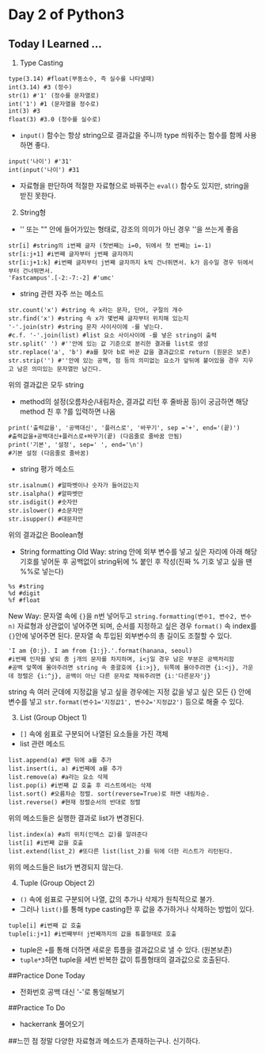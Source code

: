 # Day 2 of Python3

## Today I Learned ...
1. Type Casting
```
type(3.14) #float(부동소수, 즉 실수를 나타낼때)
int(3.14) #3 (정수)
str(1) #'1' (정수를 문자열로)
int('1') #1 (문자열을 정수로)
int(3) #3 
float(3) #3.0 (정수를 실수로)
```
- `input()` 함수는 항상 string으로 결과값을 주니까 type 씌워주는 함수를 함께 사용하면 좋다. 
```
input('나이') #'31'
int(input('나이') #31
```
- 자료형을 판단하여 적절한 자료형으로 바꿔주는 `eval()` 함수도 있지만, string을 받진 못한다.

2. String형
- '' 또는 "" 안에 들어가있는 형태로, 강조의 의미가 아닌 경우 ''을 쓰는게 좋음
```
str[i] #string의 i번째 글자 (첫번째는 i=0, 뒤에서 첫 번째는 i=-1)
str[i:j+1] #i번째 글자부터 j번째 글자까지
str[i:j+1:k] #i번째 글자부터 j번째 글자까지 k씩 건너뛰면서. k가 음수일 경우 뒤에서부터 건너뛰면서.
'Fastcampus'.[-2:-7:-2] #'umc'
```
- string 관련 자주 쓰는 메소드
```
str.count('x') #string 속 x라는 문자, 단어, 구절의 개수
str.find('x') #string 속 x가 몇번째 글자부터 위치해 있는지
'-'.join(str) #string 문자 사이사이에 -를 넣는다.
#c.f. '-'.join(list) #list 요소 사이사이에 -를 넣은 string이 출력
str.split(' ') #''안에 있는 값 기준으로 분리한 결과를 list로 생성
str.replace('a', 'b') #a를 찾아 b로 바꾼 값을 결과값으로 return (원문은 보존)
str.strip('') #''안에 있는 공백, 점 등의 의미없는 요소가 앞뒤에 붙어있을 경우 지우고 남은 의미있는 문자열만 남긴다.
```
위의 결과값은 모두 string

- method의 설정(오름차순/내림차순, 결과값 리턴 후 줄바꿈 등)이 궁금하면 해당 method 친 후 ?를 입력하면 나옴
```
print('출력값을', '공백대신', '플러스로', '바꾸기', sep ='+', end='(끝)')
#출력값을+공백대신+플러스로+바꾸기(끝) (다음줄로 줄바꿈 안됨)
print('기본', '설정', sep=' ', end='\n')
#기본 설정 (다음줄로 줄바꿈)
```

- string 평가 메소드
```
str.isalnum() #알파벳이나 숫자가 들어갔는지
str.isalpha() #알파벳만
str.isdigit() #숫자만
str.islower() #소문자만
str.isupper() #대문자만
```
위의 결과값은 Boolean형

- String formatting
Old Way: 
string 안에 외부 변수를 넣고 싶은 자리에 아래 해당 기호를 넣어둔 후 공백없이 string뒤에 % 붙인 후 작성(진짜 % 기호 넣고 싶을 땐 %%로 넣는다)
```
%s #string
%d #digit
%f #float
```
New Way:
문자열 속에 `{}`을 n번 넣어두고 `string.formatting(변수1, 변수2, 변수n)`
자료형과 상관없이 넣어주면 되며, 순서를 지정하고 싶은 경우 `format()` 속 index를 `{}`안에 넣어주면 된다.
문자열 속 투입된 외부변수의 총 길이도 조절할 수 있다.
```
'I am {0:j}. I am from {1:j}.'.format(hanana, seoul) 
#i번째 인자를 넣되 총 j개의 문자를 차지하며, i<j일 경우 남은 부분은 공백처리함 
#공백 앞쪽에 몰아주려면 string 속 중괄호에 {i:>j}, 뒤쪽에 몰아주려면 {i:<j}, 가운데 정렬은 {i:^j}, 공백이 아닌 다른 문자로 채워주려면 {i:'다른문자'j}

```
string 속 여러 군데에 지정값을 넣고 싶을 경우에는 지정 값을 넣고 싶은 모든 {} 안에 변수를 넣고 `str.format(변수1='지정값1', 변수2='지정값2')` 등으로 해줄 수 있다.

3. List (Group Object 1)
- `[]` 속에 쉼표로 구분되어 나열된 요소들을 가진 객체
- list 관련 메소드
```
list.append(a) #맨 뒤에 a를 추가
list.insert(i, a) #i번째에 a를 추가
list.remove(a) #a라는 요소 삭제
list.pop(i) #i번째 값 호출 후 리스트에서는 삭제
list.sort() #오름차순 정렬. sort(reverse=True)로 하면 내림차순.
list.reverse() #현재 정렬순서의 반대로 정렬
```
위의 메소드들은 실행한 결과로 list가 변경된다.
```
list.index(a) #a의 위치(인덱스 값)를 알려준다
list[i] #i번째 값을 호출
list.extend(list_2) #또다른 list(list_2)를 뒤에 더한 리스트가 리턴된다.
```
위의 메소드들은 list가 변경되지 않는다.

4. Tuple (Group Object 2)
- `()` 속에 쉼표로 구분되어 나열, 값의 추가나 삭제가 원칙적으로 불가.
- 그러나 `list()`를 통해 type casting한 후 값을 추가하거나 삭제하는 방법이 있다.
```
tuple[i] #i번째 값 호출
tuple[i:j+1] #i번째부터 j번째까지의 값을 튜플형태로 호출
```
- tuple은 `+`를 통해 더하면 새로운 튜플을 결과값으로 낼 수 있다. (원본보존)
- `tuple*3`하면 tuple을 세번 반복한 값이 튜플형태의 결과값으로 호출된다.

##Practice Done Today
- 전화번호 공백 대신 '-'로 통일해보기

##Practice To Do
- hackerrank 풀어오기

##느낀 점
정말 다양한 자료형과 메소드가 존재하는구나. 신기하다.
 
 
